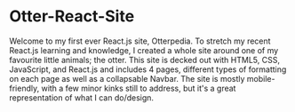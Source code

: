 # Otter-React-Site

Welcome to my first ever React.js site, Otterpedia. To stretch my recent React.js learning and knowledge, I created a whole site around one of my favourite little animals; the otter. This site is decked out with HTML5, CSS, JavaScript, and React.js and includes 4 pages, different types of formatting on each page as well as a collapsable Navbar. The site is mostly mobile-friendly, with a few minor kinks still to address, but it's a great representation of what I can do/design.
